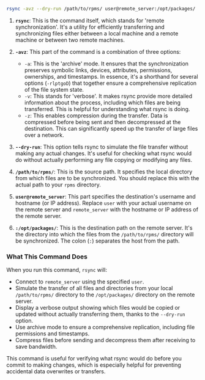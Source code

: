 

```bash
rsync -avz --dry-run /path/to/rpms/ user@remote_server:/opt/packages/
```

1. **`rsync`**: This is the command itself, which stands for 'remote synchronization'. It's a utility for efficiently transferring and synchronizing files either between a local machine and a remote machine or between two remote machines.

2. **`-avz`**: This part of the command is a combination of three options:
   - `-a`: This is the 'archive' mode. It ensures that the synchronization preserves symbolic links, devices, attributes, permissions, ownerships, and timestamps. In essence, it's a shorthand for several options (`-rlptgoD`) that together ensure a comprehensive replication of the file system state.
   - `-v`: This stands for 'verbose'. It makes rsync provide more detailed information about the process, including which files are being transferred. This is helpful for understanding what rsync is doing.
   - `-z`: This enables compression during the transfer. Data is compressed before being sent and then decompressed at the destination. This can significantly speed up the transfer of large files over a network.

3. **`--dry-run`**: This option tells rsync to simulate the file transfer without making any actual changes. It's useful for checking what rsync would do without actually performing any file copying or modifying any files.

4. **`/path/to/rpms/`**: This is the source path. It specifies the local directory from which files are to be synchronized. You should replace this with the actual path to your `rpms` directory.

5. **`user@remote_server`**: This part specifies the destination's username and hostname (or IP address). Replace `user` with your actual username on the remote server and `remote_server` with the hostname or IP address of the remote server.

6. **`:/opt/packages/`**: This is the destination path on the remote server. It's the directory into which the files from the `/path/to/rpms/` directory will be synchronized. The colon (`:`) separates the host from the path.

### What This Command Does

When you run this command, `rsync` will:

- Connect to `remote_server` using the specified `user`.
- Simulate the transfer of all files and directories from your local `/path/to/rpms/` directory to the `/opt/packages/` directory on the remote server.
- Display a verbose output showing which files would be copied or updated without actually transferring them, thanks to the `--dry-run` option.
- Use archive mode to ensure a comprehensive replication, including file permissions and timestamps.
- Compress files before sending and decompress them after receiving to save bandwidth.

This command is useful for verifying what rsync would do before you commit to making changes, which is especially helpful for preventing accidental data overwrites or transfers.
